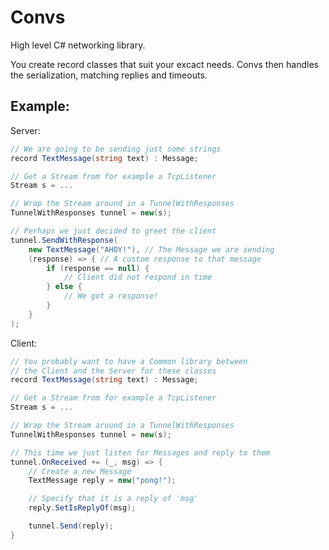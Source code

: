 # Convs

High level C# networking library.

You create record classes that suit your excact needs.
Convs then handles the serialization, matching replies and timeouts.

## Example:
Server:
```cs
// We are going to be sending just some strings
record TextMessage(string text) : Message;

// Get a Stream from for example a TcpListener
Stream s = ...

// Wrap the Stream around in a TunnelWithResponses
TunnelWithResponses tunnel = new(s);

// Perhaps we just decided to greet the client
tunnel.SendWithResponse(
	new TextMessage("AHOY!"), // The Message we are sending
	(response) => { // A custom response to that message
		if (response == null) {
			// Client did not respond in time
		} else {
			// We got a response!
		}
	}
);
```

Client:
```cs
// You probably want to have a Common library between
// the Client and the Server for these classes
record TextMessage(string text) : Message;

// Get a Stream from for example a TcpListener
Stream s = ...

// Wrap the Stream around in a TunnelWithResponses
TunnelWithResponses tunnel = new(s);

// This time we just listen for Messages and reply to them
tunnel.OnReceived += (_, msg) => {
	// Create a new Message
	TextMessage reply = new("pong!");

	// Specify that it is a reply of 'msg'
	reply.SetIsReplyOf(msg);

	tunnel.Send(reply);
}
```

